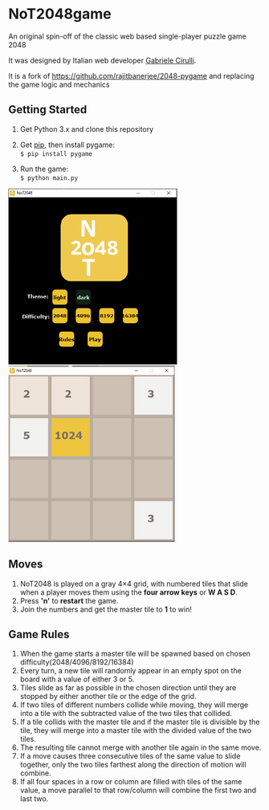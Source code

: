 # NoT2048game
An original spin-off of the classic web based single-player puzzle game 2048

It was designed by Italian web developer [Gabriele Cirulli](https://github.com/gabrielecirulli).

It is a fork of https://github.com/rajitbanerjee/2048-pygame and replacing the game logic and mechanics

## Getting Started
1. Get Python 3.x and clone this repository
2. Get [pip](https://www.makeuseof.com/tag/install-pip-for-python/), then install pygame:\
    ```$ pip install pygame```

3. Run the game:\
    ```$ python main.py```
    
<img src="images/menu.jpg" height=350>      <img src="images/game.jpg" height=350>

## Moves
1. NoT2048 is played on a gray 4×4 grid, with numbered tiles that slide when a player moves them using the **four arrow keys** or **W A S D**.
2. Press **'n'** to **restart** the game.
3. Join the numbers and get the master tile to **1** to win!

## Game Rules
1. When the game starts a master tile will be spawned based on chosen difficulty(2048/4096/8192/16384)
2. Every turn, a new tile will randomly appear in an empty spot on the board with a value of either 3 or 5.
3. Tiles slide as far as possible in the chosen direction until they are stopped by either another tile or the edge of the grid. 
4. If two tiles of different numbers collide while moving, they will merge into a tile with the subtracted value of the two tiles that collided.
5. If a tile collids with the master tile and if the master tile is divisible by the tile, they will merge into a master tile with the divided value of the two tiles.
6. The resulting tile cannot merge with another tile again in the same move. 
7. If a move causes three consecutive tiles of the same value to slide together, only the two tiles farthest along the direction of motion will combine. 
8. If all four spaces in a row or column are filled with tiles of the same value, a move parallel to that row/column will combine the first two and last two.
